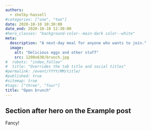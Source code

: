 ```yaml
---
authors:
  - shelby-hassell
#categories: ["one", "two"]
date: 2020-10-10 10:30:00
date_end: 2020-10-10 12:30:00
#hero_classes: "background-color--main-dark color--white"
meta:
  description: "A next-day meal for anyone who wants to join."
  image:
    alt: "Delicious eggs and other stuff"
    src: 1200x630/brunch.jpg
#  robots: "index,follow"
#  title: "Overrides the tab title and social titles"
#permalink: /event/YYYY/MM/title/
#published: true
#sitemap: true
#tags: ["three", "four"]
title: "Open brunch"
---
```


## Section after hero on the Example post

Fancy!
